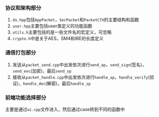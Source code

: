 ### 协议和架构部分
1. `ds.hpp`包括`AppPacket`，`SecPacket`和`PacketCTX`的主要结构和函数
2. `user.hpp`主要包括user类定义的功能函数
3. `utils.h`主要包括的是一些文件名的宏定义，可忽略
4. `crypto.h`中是关于AES，SM4和IBE的长度定义

### 通信打包部分
1. 发送从`packet_send.cpp`中出发依次进行`send_ap`，`send_sign`(签名)，`send_enc`(加密)，最后`send_sp`
2. 接收从`packet_handle.cpp`中出发依次进行`handle_ap`，`handle_verify`(验证)，`handle_dec`(解密)，最后`handle_sp`

### 前端功能选择部分
主要是通过`ui.cpp`文件进入，然后通过case转到不同的函数中